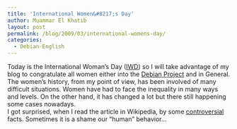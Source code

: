 ```yaml
---
title: 'International Women&#8217;s Day'
author: Muammar El Khatib
layout: post
permalink: /blog/2009/03/international-womens-day/
categories:
  - Debian-English
---
```

Today is the International Woman&#8217;s Day ([IWD][1]) so I will take advantage of my blog to congratulate all women either into the [Debian Project][2] and in General.  
The women&#8217;s history, from my point of view, has been involved of many difficult situations. Women have had to face the inequality in many ways and levels. On the other hand, it has changed a lot but there still happening some cases nowadays.  
I got surprised, when I read the article in Wikipedia, by some [controversial][3] facts. Sometimes it is a shame our &#8220;human&#8221; behavior&#8230;

 [1]: http://en.wikipedia.org/wiki/International_Women%27s_Day
 [2]: http://www.debian.org
 [3]: http://en.wikipedia.org/wiki/International_Women%27s_Day#Controversies